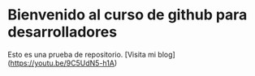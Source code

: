 # Bienvenido al curso de github para desarrolladores
Esto es una prueba de repositorio.
[Visita mi blog] (https://youtu.be/9C5UdN5-h1A)
